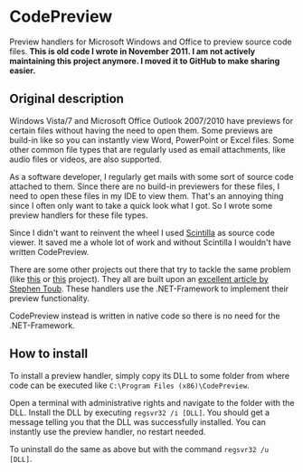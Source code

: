 # CodePreview
Preview handlers for Microsoft Windows and Office to preview source code files.
**This is old code I wrote in November 2011. I am not actively maintaining this project anymore. I moved it to GitHub to make sharing easier.**

## Original description
Windows Vista/7 and Microsoft Office Outlook 2007/2010 have previews for certain files without having the need to open them. Some previews are build-in like so you can instantly view Word, PowerPoint or Excel files. Some other common file types that are regularly used as email attachments, like audio files or videos, are also supported.

As a software developer, I regularly get mails with some sort of source code attached to them. Since there are no build-in previewers for these files, I need to open these files in my IDE to view them. That's an annoying thing since I often only want to take a quick look what I got. So I wrote some preview handlers for these file types.

Since I didn't want to reinvent the wheel I used [Scintilla](https://www.scintilla.org/) as source code viewer. It saved me a whole lot of work and without Scintilla I wouldn't have written CodePreview.

There are some other projects out there that try to tackle the same problem (like [this](http://previewhandlers.codeplex.com/) or [this](http://www.mydigitallife.info/download-cs-vb-js-and-sql-files-code-preview-handler-for-vista-and-outlook-2007/) project). They all are built upon an [excellent article by Stephen Toub](https://web.archive.org/web/20111224170846/http://msdn.microsoft.com/en-us/magazine/cc163487.aspx). These handlers use the .NET-Framework to implement their preview functionality.

CodePreview instead is written in native code so there is no need for the .NET-Framework.

## How to install
To install a preview handler, simply copy its DLL to some folder from where code can be executed like `C:\Program Files (x86)\CodePreview`.

Open a terminal with administrative rights and navigate to the folder with the DLL. Install the DLL by executing `regsvr32 /i [DLL]`. You should get a message telling you that the DLL was successfully installed. You can instantly use the preview handler, no restart needed.

To uninstall do the same as above but with the command `regsvr32 /u [DLL]`.
